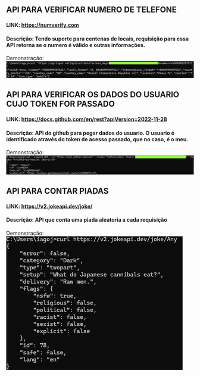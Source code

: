 ## API PARA VERIFICAR NUMERO DE TELEFONE
#### LINK: https://numverify.com
#### Descrição: Tendo suporte para centenas de locais, requisição para essa API retorna se o numero é válido e outras informações.
Demonstração:
![demonstracao](./demonstracao.png)

## API PARA VERIFICAR OS DADOS DO USUARIO CUJO TOKEN FOR PASSADO
#### LINK: https://docs.github.com/en/rest?apiVersion=2022-11-28
#### Descrição: API do github para pegar dados do usuario. O usuario é identificado através do token de acesso passado, que no caso, é o meu.
Demonstração:
![demonstracao2](./demonstracao2.png)

## API PARA CONTAR PIADAS
#### LINK: https://v2.jokeapi.dev/joke/
#### Descrição: API que conta uma piada aleatoria a cada requisição
Demonstração: 
![demonstracao3](./demonstracao3.png)
